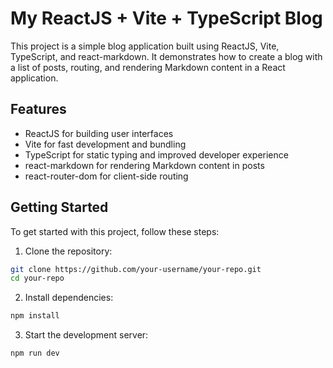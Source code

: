 # My ReactJS + Vite + TypeScript Blog

This project is a simple blog application built using ReactJS, Vite, TypeScript, and react-markdown. It demonstrates how to create a blog with a list of posts, routing, and rendering Markdown content in a React application.

## Features

- ReactJS for building user interfaces
- Vite for fast development and bundling
- TypeScript for static typing and improved developer experience
- react-markdown for rendering Markdown content in posts
- react-router-dom for client-side routing

## Getting Started

To get started with this project, follow these steps:

1. Clone the repository:

```bash
git clone https://github.com/your-username/your-repo.git
cd your-repo
```

2. Install dependencies:

```bash
npm install
```

3. Start the development server:

```bash
npm run dev
```

